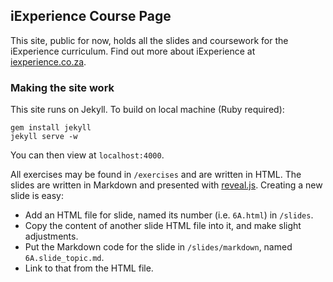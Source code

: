 ## iExperience Course Page

This site, public for now, holds all the slides and coursework for the iExperience curriculum. Find out more about iExperience at [iexperience.co.za](http://iexperience.co.za).

### Making the site work
This site runs on Jekyll. To build on local machine (Ruby required):

    gem install jekyll
    jekyll serve -w

You can then view at `localhost:4000`.  


All exercises may be found in `/exercises` and are written in HTML. The slides are written in Markdown and presented with [reveal.js](http://lab.hakim.se/reveal-js/#/). Creating a new slide is easy: 

- Add an HTML file for slide, named its number (i.e. `6A.html`) in `/slides`. 
- Copy the content of another slide HTML file into it, and make slight adjustments. 
- Put the Markdown code for the slide in `/slides/markdown`, named `6A.slide_topic.md`. 
- Link to that from the HTML file. 
